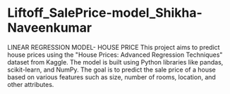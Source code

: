# Liftoff_SalePrice-model_Shikha-Naveenkumar

LINEAR REGRESSION MODEL- HOUSE PRICE
This project aims to predict house prices using the "House Prices: Advanced Regression Techniques" dataset from Kaggle. The model is built using Python libraries like pandas, scikit-learn, and NumPy. The goal is to predict the sale price of a house based on various features such as size, number of rooms, location, and other attributes.
